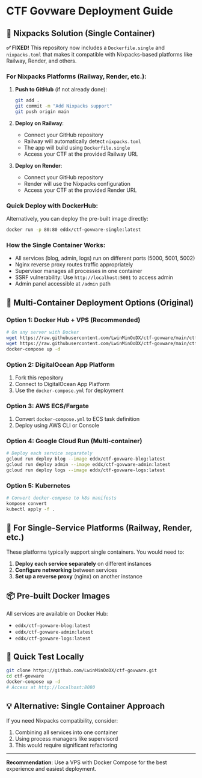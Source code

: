 # CTF Govware Deployment Guide

## 🎯 Nixpacks Solution (Single Container)

**✅ FIXED!** This repository now includes a `Dockerfile.single` and `nixpacks.toml` that makes it compatible with Nixpacks-based platforms like Railway, Render, and others.

### For Nixpacks Platforms (Railway, Render, etc.):

1. **Push to GitHub** (if not already done):
   ```bash
   git add .
   git commit -m "Add Nixpacks support"
   git push origin main
   ```

2. **Deploy on Railway**:
   - Connect your GitHub repository
   - Railway will automatically detect `nixpacks.toml`
   - The app will build using `Dockerfile.single`
   - Access your CTF at the provided Railway URL

3. **Deploy on Render**:
   - Connect your GitHub repository
   - Render will use the Nixpacks configuration
   - Access your CTF at the provided Render URL

### Quick Deploy with DockerHub:
Alternatively, you can deploy the pre-built image directly:
```bash
docker run -p 80:80 eddx/ctf-govware-single:latest
```

### How the Single Container Works:
- All services (blog, admin, logs) run on different ports (5000, 5001, 5002)
- Nginx reverse proxy routes traffic appropriately
- Supervisor manages all processes in one container
- SSRF vulnerability: Use `http://localhost:5001` to access admin
- Admin panel accessible at `/admin` path

## 🚀 Multi-Container Deployment Options (Original)

### Option 1: Docker Hub + VPS (Recommended)

```bash
# On any server with Docker
wget https://raw.githubusercontent.com/LwinMinOoDX/ctf-govware/main/ctf-govware-distribution/docker-compose.yml
wget https://raw.githubusercontent.com/LwinMinOoDX/ctf-govware/main/ctf-govware-distribution/nginx.conf
docker-compose up -d
```

### Option 2: DigitalOcean App Platform

1. Fork this repository
2. Connect to DigitalOcean App Platform
3. Use the `docker-compose.yml` for deployment

### Option 3: AWS ECS/Fargate

1. Convert `docker-compose.yml` to ECS task definition
2. Deploy using AWS CLI or Console

### Option 4: Google Cloud Run (Multi-container)

```bash
# Deploy each service separately
gcloud run deploy blog --image eddx/ctf-govware-blog:latest
gcloud run deploy admin --image eddx/ctf-govware-admin:latest
gcloud run deploy logs --image eddx/ctf-govware-logs:latest
```

### Option 5: Kubernetes

```bash
# Convert docker-compose to k8s manifests
kompose convert
kubectl apply -f .
```

## 🔧 For Single-Service Platforms (Railway, Render, etc.)

These platforms typically support single containers. You would need to:

1. **Deploy each service separately** on different instances
2. **Configure networking** between services
3. **Set up a reverse proxy** (nginx) on another instance

## 📦 Pre-built Docker Images

All services are available on Docker Hub:
- `eddx/ctf-govware-blog:latest`
- `eddx/ctf-govware-admin:latest`
- `eddx/ctf-govware-logs:latest`

## 🎯 Quick Test Locally

```bash
git clone https://github.com/LwinMinOoDX/ctf-govware.git
cd ctf-govware
docker-compose up -d
# Access at http://localhost:8080
```

## 💡 Alternative: Single Container Approach

If you need Nixpacks compatibility, consider:
1. Combining all services into one container
2. Using process managers like supervisord
3. This would require significant refactoring

---

**Recommendation**: Use a VPS with Docker Compose for the best experience and easiest deployment.